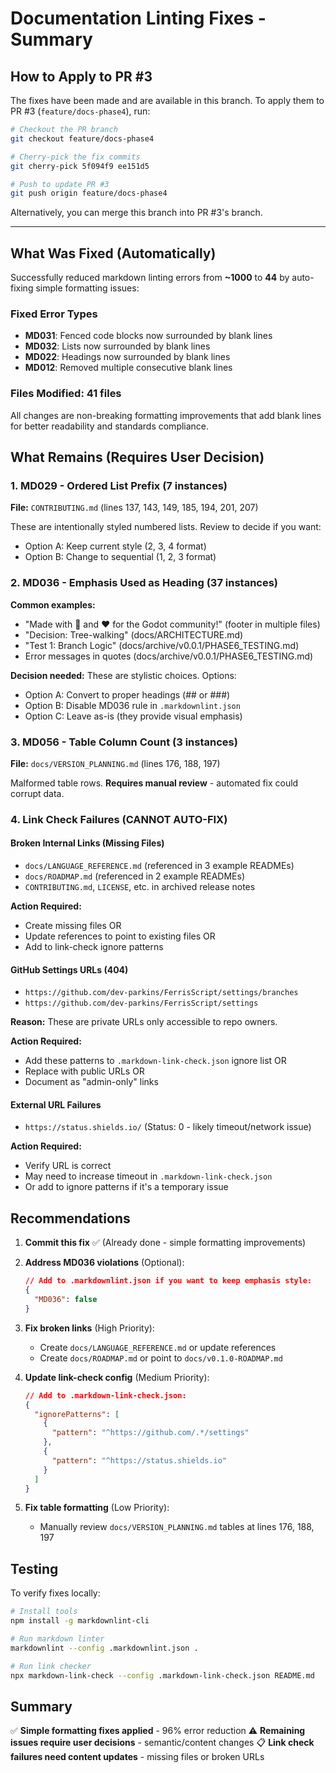 # Documentation Linting Fixes - Summary

## How to Apply to PR #3

The fixes have been made and are available in this branch. To apply them to PR #3 (`feature/docs-phase4`), run:

```bash
# Checkout the PR branch
git checkout feature/docs-phase4

# Cherry-pick the fix commits
git cherry-pick 5f094f9 ee151d5

# Push to update PR #3
git push origin feature/docs-phase4
```

Alternatively, you can merge this branch into PR #3's branch.

---

## What Was Fixed (Automatically)

Successfully reduced markdown linting errors from **~1000** to **44** by auto-fixing simple formatting issues:

### Fixed Error Types

- **MD031**: Fenced code blocks now surrounded by blank lines
- **MD032**: Lists now surrounded by blank lines  
- **MD022**: Headings now surrounded by blank lines
- **MD012**: Removed multiple consecutive blank lines

### Files Modified: 41 files

All changes are non-breaking formatting improvements that add blank lines for better readability and standards compliance.

## What Remains (Requires User Decision)

### 1. MD029 - Ordered List Prefix (7 instances)

**File:** `CONTRIBUTING.md` (lines 137, 143, 149, 185, 194, 201, 207)

These are intentionally styled numbered lists. Review to decide if you want:

- Option A: Keep current style (2, 3, 4 format)
- Option B: Change to sequential (1, 2, 3 format)

### 2. MD036 - Emphasis Used as Heading (37 instances)

**Common examples:**

- "Made with 🦀 and ❤️ for the Godot community!" (footer in multiple files)
- "Decision: Tree-walking" (docs/ARCHITECTURE.md)
- "Test 1: Branch Logic" (docs/archive/v0.0.1/PHASE6_TESTING.md)
- Error messages in quotes (docs/archive/v0.0.1/PHASE6_TESTING.md)

**Decision needed:** These are stylistic choices. Options:

- Option A: Convert to proper headings (## or ###)
- Option B: Disable MD036 rule in `.markdownlint.json`
- Option C: Leave as-is (they provide visual emphasis)

### 3. MD056 - Table Column Count (3 instances)

**File:** `docs/VERSION_PLANNING.md` (lines 176, 188, 197)

Malformed table rows. **Requires manual review** - automated fix could corrupt data.

### 4. Link Check Failures (CANNOT AUTO-FIX)

#### Broken Internal Links (Missing Files)

- `docs/LANGUAGE_REFERENCE.md` (referenced in 3 example READMEs)
- `docs/ROADMAP.md` (referenced in 2 example READMEs)
- `CONTRIBUTING.md`, `LICENSE`, etc. in archived release notes

**Action Required:**

- Create missing files OR
- Update references to point to existing files OR
- Add to link-check ignore patterns

#### GitHub Settings URLs (404)

- `https://github.com/dev-parkins/FerrisScript/settings/branches`
- `https://github.com/dev-parkins/FerrisScript/settings`

**Reason:** These are private URLs only accessible to repo owners.

**Action Required:**

- Add these patterns to `.markdown-link-check.json` ignore list OR
- Replace with public URLs OR
- Document as "admin-only" links

#### External URL Failures

- `https://status.shields.io/` (Status: 0 - likely timeout/network issue)

**Action Required:**

- Verify URL is correct
- May need to increase timeout in `.markdown-link-check.json`
- Or add to ignore patterns if it's a temporary issue

## Recommendations

1. **Commit this fix** ✅ (Already done - simple formatting improvements)

2. **Address MD036 violations** (Optional):

   ```json
   // Add to .markdownlint.json if you want to keep emphasis style:
   {
     "MD036": false
   }
   ```

3. **Fix broken links** (High Priority):
   - Create `docs/LANGUAGE_REFERENCE.md` or update references
   - Create `docs/ROADMAP.md` or point to `docs/v0.1.0-ROADMAP.md`

4. **Update link-check config** (Medium Priority):

   ```json
   // Add to .markdown-link-check.json:
   {
     "ignorePatterns": [
       {
         "pattern": "^https://github.com/.*/settings"
       },
       {
         "pattern": "^https://status.shields.io"
       }
     ]
   }
   ```

5. **Fix table formatting** (Low Priority):
   - Manually review `docs/VERSION_PLANNING.md` tables at lines 176, 188, 197

## Testing

To verify fixes locally:

```bash
# Install tools
npm install -g markdownlint-cli

# Run markdown linter
markdownlint --config .markdownlint.json .

# Run link checker
npx markdown-link-check --config .markdown-link-check.json README.md
```

## Summary

✅ **Simple formatting fixes applied** - 96% error reduction
⚠️ **Remaining issues require user decisions** - semantic/content changes
📋 **Link check failures need content updates** - missing files or broken URLs
